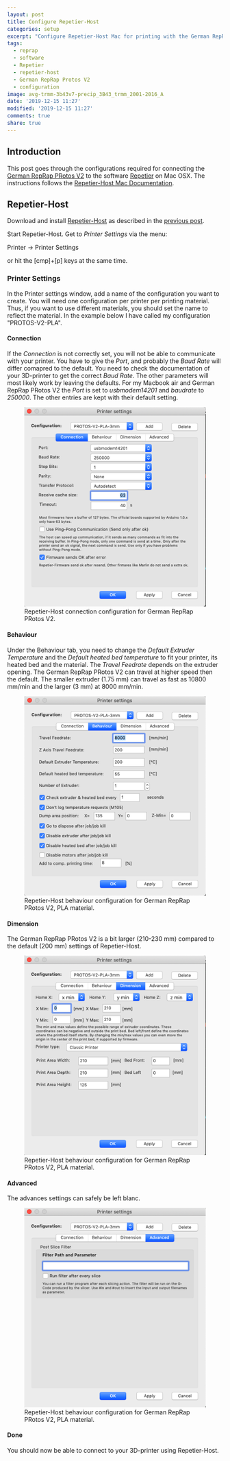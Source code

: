 ```yaml
---
layout: post
title: Configure Repetier-Host
categories: setup
excerpt: "Configure Repetier-Host Mac for printing with the German RepRap PRotos V2"
tags:
  - reprap
  - software
  - Repetier
  - repetier-host
  - German RepRap Protos V2
  - configuration
image: avg-trmm-3b43v7-precip_3B43_trmm_2001-2016_A
date: '2019-12-15 11:27'
modified: '2019-12-15 11:27'
comments: true
share: true
---
```


## Introduction

This post goes through the configurations required for connecting the [German RepRap PRotos V2](https://www.3ders.org/articles/20130722-german-reprap-launches-protos-v2-3d-printer.html) to the software [Repetier](https://www.repetier.com) on Mac OSX. The instructions follows the [Repetier-Host Mac Documentation](https://www.repetier.com/documentation/repetier-host-mac/installation-and-connection/).

## Repetier-Host

Download and install [<span class='app'>Repetier-Host</span>](https://www.repetier.com/download-software/) as described in the [previous post](../reprap-software/).

Start <span class='app'>Repetier-Host</span>. Get to _Printer Settings_ via the menu:

<span class='menu'>Printer -> Printer Settings</span>

or hit the [cmp]+[p] keys at the same time.

### Printer Settings

In the Printer settings window, add a name of the configuration you want to create. You will need one configuration per printer per printing material. Thus, if you want to use different materials, you should set the name to reflect the material. In the example below I have called my configuration "PROTOS-V2-PLA".

#### Connection

If the _Connection_ is not correctly set, you will not be able to communicate with your printer. You have to give the _Port_, and probably the _Baud Rate_ will differ comapred to the default. You need to check the documentation of your 3D-printer to get the correct _Baud Rate_. The other parameters will most likely work by leaving the defaults. For my Macbook air and German RepRap PRotos V2 the _Port_ is set to _usbmodem14201_ and _baudrate_ to _250000_. The other entries are kept with their default setting.

<figure>
<img src="../../images/repetier-printer-config-connection.png">
<figcaption> Repetier-Host connection configuration for German RepRap PRotos V2.</figcaption>
</figure>

#### Behaviour

Under the <span class='tab'>Behaviour</span> tab, you need to change the _Default Extruder Temperature_ and the _Default heated bed temperature_  to fit your printer, its heated bed and the material. The _Travel Feedrate_ depends on the extruder opening. The German RepRap PRotos V2 can travel at higher speed then the default. The smaller extruder (1.75 mm) can travel as fast as 10800 mm/min and the larger (3 mm) at 8000 mm/min.

<figure>
<img src="../../images/repetier-printer-config-behaviour.png">
<figcaption> Repetier-Host behaviour configuration for German RepRap PRotos V2, PLA material.</figcaption>
</figure>

#### Dimension

The German RepRap PRotos V2 is a bit larger (210-230 mm) compared to the default (200 mm) settings of <span class='app'>Repetier-Host</span>.

<figure>
<img src="../../images/repetier-printer-config-dimension.png">
<figcaption> Repetier-Host behaviour configuration for German RepRap PRotos V2, PLA material.</figcaption>
</figure>

#### Advanced

The advances settings can safely be left blanc.

<figure>
<img src="../../images/repetier-printer-config-advanced.png">
<figcaption> Repetier-Host behaviour configuration for German RepRap PRotos V2, PLA material.</figcaption>
</figure>

#### Done

You should now be able to connect to your 3D-printer using <span class='app'>Repetier-Host</span>.
